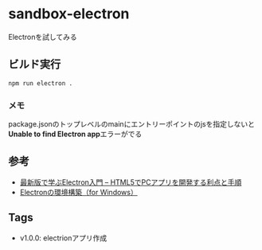 sandbox-electron
===

Electronを試してみる

## ビルド実行
```cmd
npm run electron .
```

### メモ
package.jsonのトップレベルのmainにエントリーポイントのjsを指定しないと**Unable to find Electron app**エラーがでる

## 参考
- [最新版で学ぶElectron入門 – HTML5でPCアプリを開発する利点と手順
](https://ics.media/entry/7298)
- [Electronの環境構築（for Windows）](https://qiita.com/TigRig/items/64d55b5fc5483b01c3b5)

## Tags
- v1.0.0: electrionアプリ作成